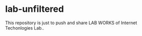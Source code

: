 # lab-unfiltered
This repository is just to push and share LAB WORKS of Internet Techonlogies Lab..

